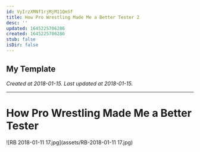 ```yaml
---
id: VyIrzXMNf1rjMjM11QmSf
title: How Pro Wrestling Made Me a Better Tester 2
desc: ''
updated: 1645225706286
created: 1645225706286
stub: false
isDir: false
---
```

My Template
---

_Created at 2018-01-15._
_Last updated at 2018-01-15._




---

# How Pro Wrestling Made Me a Better Tester


![RB 2018-01-11 17.jpg](assets/RB-2018-01-11 17.jpg)

